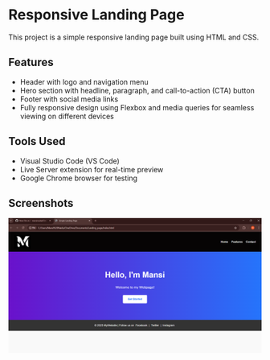 # Responsive Landing Page

This project is a simple responsive landing page built using HTML and CSS.

## Features

- Header with logo and navigation menu  
- Hero section with headline, paragraph, and call-to-action (CTA) button  
- Footer with social media links  
- Fully responsive design using Flexbox and media queries for seamless viewing on different devices  

## Tools Used

- Visual Studio Code (VS Code)  
- Live Server extension for real-time preview  
- Google Chrome browser for testing  

## Screenshots

![Landing Page](screenshots/Landing_page.png)


